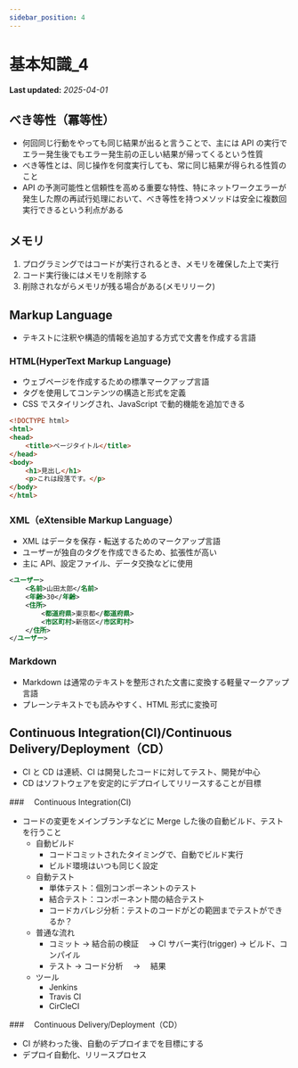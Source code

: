 ```yaml
---
sidebar_position: 4
---
```


# 基本知識_4

**Last updated:** _2025-04-01_

## べき等性（冪等性）

- 何回同じ行動をやっても同じ結果が出ると言うことで、主には API の実行でエラー発生後でもエラー発生前の正しい結果が帰ってくるという性質
- べき等性とは、同じ操作を何度実行しても、常に同じ結果が得られる性質のこと
- API の予測可能性と信頼性を高める重要な特性、特にネットワークエラーが発生した際の再試行処理において、べき等性を持つメソッドは安全に複数回実行できるという利点がある

## メモリ

1. プログラミングではコードが実行されるとき、メモリを確保した上で実行
2. コード実行後にはメモリを削除する
3. 削除されながらメモリが残る場合がある(メモリリーク)

## Markup Language

- テキストに注釈や構造的情報を追加する方式で文書を作成する言語

### HTML(HyperText Markup Language)

- ウェブページを作成するための標準マークアップ言語
- タグを使用してコンテンツの構造と形式を定義
- CSS でスタイリングされ、JavaScript で動的機能を追加できる

```HTML
<!DOCTYPE html>
<html>
<head>
    <title>ページタイトル</title>
</head>
<body>
    <h1>見出し</h1>
    <p>これは段落です。</p>
</body>
</html>
```

### XML（eXtensible Markup Language）

- XML はデータを保存・転送するためのマークアップ言語
- ユーザーが独自のタグを作成できるため、拡張性が高い
- 主に API、設定ファイル、データ交換などに使用

```XML
<ユーザー>
    <名前>山田太郎</名前>
    <年齢>30</年齢>
    <住所>
        <都道府県>東京都</都道府県>
        <市区町村>新宿区</市区町村>
    </住所>
</ユーザー>
```

### Markdown

- Markdown は通常のテキストを整形された文書に変換する軽量マークアップ言語
- プレーンテキストでも読みやすく、HTML 形式に変換可

## Continuous Integration(CI)/Continuous Delivery/Deployment（CD）

- CI と CD は連続、CI は開発したコードに対してテスト、開発が中心
- CD はソフトウェアを安定的にデプロイしてリリースすることが目標

###　 Continuous Integration(CI)

- コードの変更をメインブランチなどに Merge した後の自動ビルド、テストを行うこと
  - 自動ビルド
    - コードコミットされたタイミングで、自動でビルド実行
    - ビルド環境はいつも同じく設定
  - 自動テスト
    - 単体テスト：個別コンポーネントのテスト
    - 結合テスト：コンポーネント間の結合テスト
    - コードカバレジ分析：テストのコードがどの範囲までテストができるか？
  - 普通な流れ
    - コミット → 結合前の検証　 → CI サバー実行(trigger) -> ビルド、コンパイル
    - テスト → コード分析　 → 　結果
  - ツール
    - Jenkins
    - Travis CI
    - CirCleCI

###　 Continuous Delivery/Deployment（CD）

- CI が終わった後、自動のデプロイまでを目標にする
- デプロイ自動化、リリースプロセス
